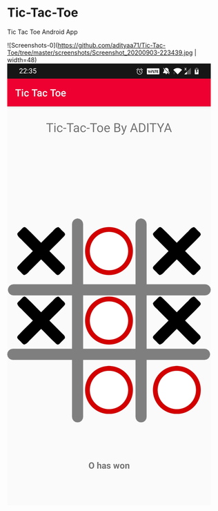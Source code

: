 # Tic-Tac-Toe
Tic Tac Toe Android App

![Screenshots-0](https://github.com/adityaa71/Tic-Tac-Toe/tree/master/screenshots/Screenshot_20200903-223439.jpg | width=48)
![Screenshots-1](/screenshots/Screenshot_20200903-223510.jpg)
